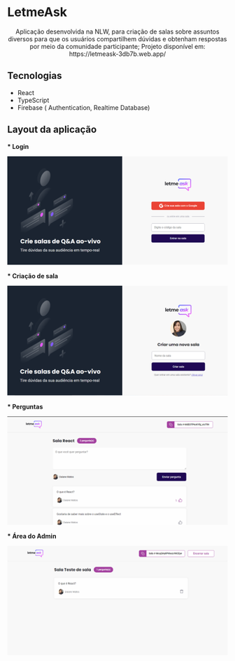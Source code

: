 # LetmeAsk

<p align="center">Aplicação desenvolvida na NLW, para criação de salas sobre assuntos diversos para que os usuários compartilhem dúvidas
e obtenham respostas por meio da comunidade participante;  Projeto disponível em: https://letmeask-3db7b.web.app/ </p>

## Tecnologias

- React
- TypeScript
- Firebase ( Authentication, Realtime Database)

## Layout da aplicação

<p><b>* Login</b></p>
<img src="https://github.com/DaianeM/assets/blob/main/nlw-react/rooms-letmeask.png" width="700px"><br>

<p><b>* Criação de sala</b></p>
<img src="https://github.com/DaianeM/assets/blob/main/nlw-react/home-letmeask.png" width="700"><br>

<p><b>* Perguntas</b></p>
<img src="https://github.com/DaianeM/assets/blob/main/nlw-react/questions.png" width="700"><br>

<p><b>* Área do Admin</b></p>
<img src="https://github.com/DaianeM/assets/blob/main/nlw-react/encerrar-sala-letmeask.png" width="700">
